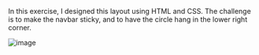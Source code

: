 

In this exercise, I designed this layout using HTML and CSS. The challenge is to make the navbar sticky, and to have the circle hang in the lower right corner.


![image](https://github.com/anilesh-prajapati/Desing-Web-Layout/assets/65806802/ca98dcde-5371-43e5-8918-d8e9670bfea4)
